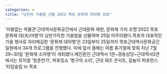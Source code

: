 ```yaml
---
categories: e
title: "낭만의 가을밤 선물 2022 목포 문화재 대야행 성료"
---
```

‘지붕없는 박물관’근대역사문화공간에서 근대문화 재현, 문화재 가치 조명‘2022 목포 문화재 대(大)야행’이 낭만가득한 가을밤을 선물하며 25일 마무리됐다.목포의 대표적인 가을 행사로 자리매김한 ‘문화재 대야행’은 23일부터 25일까지 목포근대역사문화공간 일원에서 34개 프로그램을 진행했다. 이에 앞서 올해는 여름 휴가철에 맞춰 지난 7월 29~30일 ‘문화재 소야행’이 개최됐다.메인존인 근대역사 1관~경동성당~근대역사2관에서는 뮤지컬 ‘청춘연가’, 퍼포밍쇼 ‘항구의 소리’, 근대 재즈 콘서트, 길놀이 퍼포먼스 ‘타임슬립 to 목포
